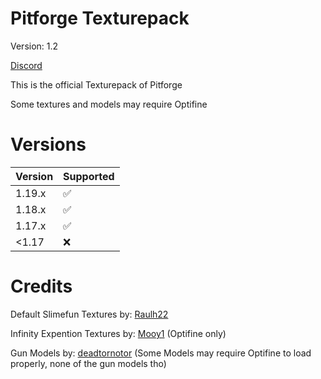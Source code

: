 # Pitforge Texturepack

Version: 1.2

[Discord](https://discord.gg/VZej4KJAM9)

This is the official Texturepack of Pitforge

Some textures and models may require Optifine

# Versions

| Version | Supported          |
| ------- | ------------------ |
| 1.19.x  | :white_check_mark: |
| 1.18.x  | :white_check_mark: |
| 1.17.x  | :white_check_mark: |
| <1.17   | :x:                |

# Credits

Default Slimefun Textures by:
[Raulh22](https://www.planetminecraft.com/texture-pack/slimefun-texture-by-raulh22/)

Infinity Expention Textures by:
[Mooy1](https://github.com/Mooy1/InfinityExpansion/releases/tag/v1)
(Optifine only)

Gun Models by:
[deadtornotor](https://github.com/deadtornotor/Pitforge-Texturepack)
(Some Models may require Optifine to load properly, none of the gun models tho)

